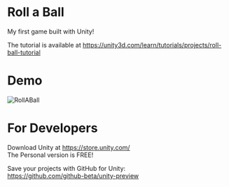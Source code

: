 # Roll a Ball

My first game built with Unity!

The tutorial is available at https://unity3d.com/learn/tutorials/projects/roll-ball-tutorial

# Demo

![RollABall](/readme/Demo.gif?raw=true "Roll A Ball")

# For Developers

Download Unity at https://store.unity.com/<br/>
The Personal version is FREE!

Save your projects with GitHub for Unity:<br/>
https://github.com/github-beta/unity-preview
